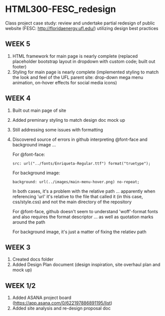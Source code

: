# HTML300-FESC_redesign
Class project case study: review and undertake partial redesign of public website (FESC: http://floridaenergy.ufl.edu/) utilizing design best practices

## WEEK 5
  1. HTML framework for main page is nearly complete (replaced placeholder bootstrap layout in dropdown with custom code; built out footer)
  2. Styling for main page is nearly complete (implemented styling to match the look and feel of the UFL parent site: drop-down mega menu animation, on-hover effects for social media icons)

## WEEK 4
  1. Built out main page of site
  2. Added preminary styling to match design doc mock up
  3. Still addressing some issues with formatting
  4. Discovered source of errors in github interpreting @font-face and background image ...
  
     For @font-face:
     
       ````
       src: url("../fonts/Enriqueta-Regular.ttf") format("truetype");
       
       ````
     For background image:
     
       ````
       background: url(../images/main-menu-hover.png) no-repeat;
       ````
       
     In both cases, it's a problem with the relative path ... apparently when referencing 'url' it's relative to the file that called it (in this case, css/style.css) and not the main directory of the repository
     
     For @font-face, github doesn't seem to understand 'woff'-format fonts and also requires the format descriptor ... as well as quotation marks around the path
     
     For background image, it's just a matter of fixing the relatiev path
  
## WEEK 3
  1. Created docs folder
  2. Added Design Plan document (design inspiration, site overhaul plan and mock up)

## WEEK 1/2
  1. Added ASANA project board (https://app.asana.com/0/622197886891195/list)
  2. Added site analysis and re-design proposal doc
  

